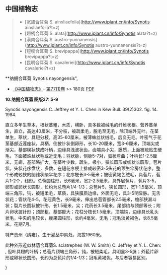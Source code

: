 

## 中国植物志

> * [宽翅合耳菊  S.  ainsliaefolia](http://www.iplant.cn/info/Synotis ainsliaefolia?t=z)
> * [翅柄合耳菊  S.  alata](http://www.iplant.cn/info/Synotis alata?t=z)
> * [滇南合耳菊  S.  austro-yunnanensis](http://www.iplant.cn/info/Synotis austro-yunnanensis?t=z)
> * [短缨合耳菊  S.  brevipappa](http://www.iplant.cn/info/Synotis brevipappa?t=z)
> * [昆明合耳菊  S.  cavaleriei](http://www.iplant.cn/info/Synotis cavaleriei?t=z)

**纳拥合耳菊 Synotis nayongensis",

* [《中国植物志》](http://www.iplant.cn/frps)- [第77(1)卷](http://www.iplant.cn/frps/vol/77(1)) >> 180页 [PDF](http://www.iplant.cn/frps/pdf/77(1)/180.pdf)

**10.纳拥合耳菊 图版37: 5-9**

Synotis nayongensis C. Jeffrey et Y. L. Chen in Kew Bull. 39(2)302. fig. 14. 1984.

直立多年生草本，根状茎粗，木质，横卧，具多数被绒毛的纤维状根。营养茎单生，直立，高达40厘米，不分枝，被疏柔毛，脱毛至无毛，除顶端外无叶。花茎单生，葶状，具短分枝，高35-60厘米，被薄蛛丝状绒毛，后变无毛。叶密气于花茎基部近莲座状，具柄，倒披针状倒卵形，长10-20厘米，宽3-6厘米，顶端尖或渐尖，基部楔状狭成叶柄，边缘具浅波状齿，齿端具小尖，膜质，上面被疏贴生硬毛，下面被蛛丝状毛或近无毛；羽状脉，侧脉5-7对，弧状弯曲；叶柄长1-2.5厘米，无翅，基部略扩大，花茎叶少数，疏生，极小，狭长圆形或线状长圆形，苞片状。头状花序盘状，多数，在短花序梗上排成较密3-5头花的顶生伞房状花序，整个形成较狭的圆锥状聚伞花序；花序梗长3-5毫米；被密黄褐色绒毛，具苞片，苞片1-2个，线形。总苞圆柱形，长6毫米，宽2-2.5毫米，具外层苞片，苞片3-5，卵形或卵状长圆形，长约为总苞片1/4-1/3；总苞片5，狭长圆形，宽1-1.5毫米，顶端三角形，钝，被短柔毛，草质，具狭膜质边缘，外面无毛，具3-5明显脉。无舌状花；管状花4-5，花冠黄色，长9毫米，伸出总苞管部长2.5毫米，檐部狭漏斗状；裂片长圆状披针形，长1.5毫米，尖；花药长3.5毫米，尾部约与颈部等长；附片卵状披针形；颈部粗，基部膨大；花柱分枝长1.5毫米，顶端钝，边缘具长乳头状毛，中央的毛较长，瘦果圆柱形，长约4毫米，无毛；冠毛淡黄褐色，长8.5毫米。花期7月。

特产贵州（纳雍）。生于灌丛中阴处，海拔1960米。

此种外形近似林荫合耳菊S. sciatrephes (W. W. Smith) C. Jeffrey et Y. L. Chen: , 但叶具翅的叶柄；总苞片顶端三角形，钝，被短柔毛，具明显3-5脉；外苞片卵形或卵状长圆形，长约为总苞片的1/4-1/3；冠毛黄褐色，与后者容易区别。

}